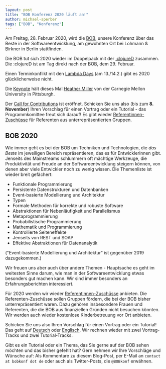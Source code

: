 ```yaml
---
layout: post
title: "BOB Konferenz 2020 läuft an!"
author: michael-sperber
tags: ["BOB", "Konferenz"]
---
```


Am Freitag, 28. Februar 2020, wird die
[BOB](http://bobkonf.de/2020/), unsere Konferenz über das Beste in der
Softwareentwicklung, am gewohnten Ort bei Lohmann & Birkner in Berlin
stattfinden.

Die BOB tut sich 2020 wieder im Doppelpack mit der
[:clojureD](https://clojured.de/) zusammen. Die :clojureD ist am
Tag direkt nach der BOB, dem 29. Februar.

Einen Terminkonflikt mit den [Lambda
Days](http://www.lambdadays.org/lambdadays2020) (am 13./14.2.) gibt es
2020 glücklicherweise nicht.

Die [Keynote](http://bobkonf.de/2020/miller.html) hält dieses Mal [Heather
Miller](https://heather.miller.am/) von der Carnegie Mellon University
in Pittsburgh.

Der [Call for Contributions](http://bobkonf.de/2020/cfc.html) ist
eröffnet.  Schicken Sie uns also (bis zum **8. November**) 
Ihren Vorschlag für einen Vortrag oder ein Tutorial - das
Programmkomittee freut sich darauf!  Es gibt wieder
[Referentinnen-Zuschüsse](http://bobkonf.de/2020/de/speaker-grants.html)
für Referenten aus unterrepräsentierten Gruppen.

<!-- more start -->

## BOB 2020

Wie immer geht es bei der BOB um Techniken und Technologien, die
*das Beste* im jeweiligen Bereich repräsentieren, das es für
Entwicklerinnen gibt.  Jenseits des Mainstreams schlummern oft mächtige
Werkzeuge, die Produktivität und Freude an der Softwareentwicklung
steigern können, von denen aber viele Entwickler noch zu wenig
wissen.  Die Themenliste ist wieder breit gefächert:

- Funktionale Programmierung
- Persistente Datenstrukturen und Datenbanken
- Event-basierte Modellierung und Architektur
- Typen
- Formale Methoden für korrekte und robuste Software
- Abstraktionen für Nebenläufigkeit und Parallelismus
- Metaprogrammierung
- Probabilistische Programmierung
- Mathematik und Programmierung
- Kontrollierte Seiteneffekte
- Jenseits von REST und SOAP
- Effektive Abstraktionen für Datenanalytik

("Event-basierte Modellierung und Architektur" ist gegenüber 2019
dazugekommen.)

Wir freuen uns aber auch über andere Themen - Hauptsache es geht im
weitesten Sinne darum, wie man in der Softwareentwicklung etwas
besonders gut machen kann.
Wir sind
immer besonders an Erfahrungsberichten interessiert.

Für 2020 werden wir wieder
[Referentinnen-Zuschüsse](http://bobkonf.de/2019/de/speaker-grants.html)
anbieten. Die Referenten-Zuschüsse sollen Gruppen fördern, die bei der
BOB bisher unterrepräsentiert waren. Dazu gehören insbesondere Frauen
und Referenten, die die BOB aus finanziellen Gründen nicht besuchen
könnten. Wir werden auch wieder kostenlose Kinderbetreuung vor Ort
anbieten.

Schicken Sie uns also Ihren Vorschlag für einen Vortrag oder
ein Tutorial!  Das geht auf
[Deutsch](http://bobkonf.de/2020/de/cfc.html) oder
[Englisch](http://bobkonf.de/2020/en/cfc.html).  Wir rechnen wieder
mit zwei Vortrag-Tracks und zwei Tutorial-Tracks.

Gibt es ein Tutorial oder ein Thema, das Sie gerne auf der BOB
sehen möchten und das bisher gefehlt hat?  Gern nehmen wir Ihre
Vorschläge und Wünsche auf: Als Kommentare zu diesem Blog-Post, per
E-Mail an `contact at bobkonf dot de` oder auch als
Twitter-Posts, die `@BOBkonf` erwähnen.

<!-- more end -->
